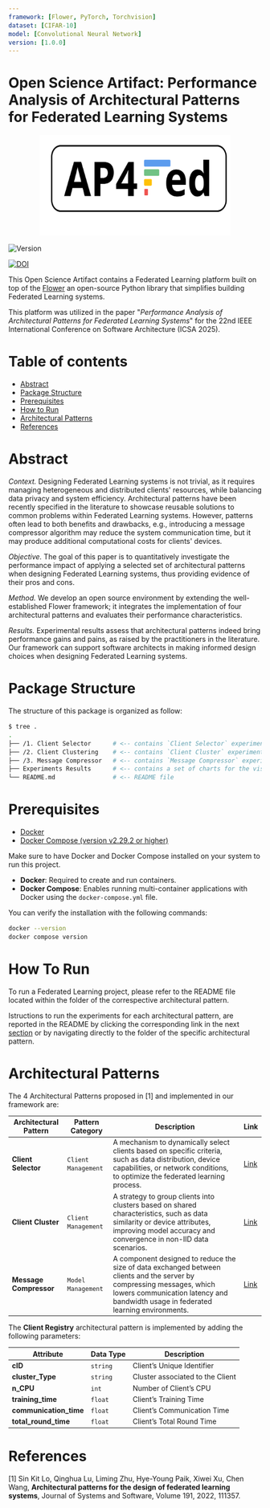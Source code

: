 ```yaml
---
framework: [Flower, PyTorch, Torchvision]
dataset: [CIFAR-10]
model: [Convolutional Neural Network]
version: [1.0.0]
---
```


# Open Science Artifact: Performance Analysis of Architectural Patterns for Federated Learning Systems

<p align="center">
<img src="img/logoNew.svg" width="380px" height="200px"/>
</p>
<img src="https://img.shields.io/badge/version-1.0-green" alt="Version">

[![DOI](https://zenodo.org/badge/DOI/10.5281/zenodo.14039470.svg)](https://zenodo.org/uploads/14039470)

This Open Science Artifact contains a Federated Learning platform built on top of the [Flower](https://github.com/adap/flower) an open-source Python library that simplifies building Federated Learning systems.

This platform was utilized in the paper "_Performance Analysis of Architectural Patterns for Federated Learning Systems_" for the 22nd IEEE International Conference on Software Architecture (ICSA 2025).

# Table of contents
<!--ts-->
   * [Abstract](#abstract)
   * [Package Structure](#packagestructure)
   * [Prerequisites](#prerequisites)
   * [How to Run](#how-to-run)
   * [Architectural Patterns](#architecturalpatterns)
   * [References](#references)
   
# Abstract

_Context._ Designing Federated Learning systems is not trivial, as it requires managing heterogeneous and distributed clients' resources, while balancing data privacy and system efficiency. 
Architectural patterns have been recently specified in the literature to showcase reusable solutions to common problems within Federated Learning systems. 
However, patterns often lead to both benefits and drawbacks, e.g., introducing a message compressor algorithm may reduce the system communication time, but it may produce additional computational costs for clients' devices. 

_Objective._ The goal of this paper is to quantitatively investigate the performance impact of applying a selected set of architectural patterns when designing Federated Learning systems, thus providing evidence of their pros and cons.

_Method._ We develop an open source environment by extending the well-established Flower framework; it integrates the implementation of four architectural patterns and evaluates their performance characteristics.

_Results._ Experimental results assess that architectural patterns indeed bring performance gains and pains, as raised by the practitioners in the literature. Our framework can support software architects in making informed design choices when designing Federated Learning systems.

# Package Structure




The structure of this package is organized as follow:

```bash
$ tree .
.
├── /1. Client Selector      # <-- contains `Client Selector` experiments
├── /2. Client Clustering    # <-- contains `Client Cluster` experiments
├── /3. Message Compressor   # <-- contains `Message Compressor` experiments
├── Experiments Results      # <-- contains a set of charts for the visualization of the results
└── README.md                # <-- README file
```

# Prerequisites

- [Docker](https://docs.docker.com/get-docker/)
- [Docker Compose (version v2.29.2 or higher)](https://docs.docker.com/compose/install/)

Make sure to have Docker and Docker Compose installed on your system to run this project.

- **Docker**: Required to create and run containers.
- **Docker Compose**: Enables running multi-container applications with Docker using the `docker-compose.yml` file.

You can verify the installation with the following commands:
```bash
docker --version
docker compose version
```

# How To Run

To run a Federated Learning project, please refer to the README file located within the folder of the correspective architectural pattern.

Istructions to run the experiments for each architectural pattern, are reported in the README  by clicking the corresponding link in the next [section](#architectural-patterns) or by navigating directly to the folder of the specific architectural pattern.

# Architectural Patterns

The 4 Architectural Patterns proposed in [1] and implemented in our framework are:

| Architectural Pattern | Pattern Category | Description | Link |
| --- | --- | --- | --- |
| **Client Selector** | `Client Management` | A mechanism to dynamically select clients based on specific criteria, such as data distribution, device capabilities, or network conditions, to optimize the federated learning process. | [Link](1.%20Client%20Selector) |
| **Client Cluster** | `Client Management` | A strategy to group clients into clusters based on shared characteristics, such as data similarity or device attributes, improving model accuracy and convergence in non-IID data scenarios. | [Link](1.%20Client%20Cluster) |
| **Message Compressor** | `Model Management` | A component designed to reduce the size of data exchanged between clients and the server by compressing messages, which lowers communication latency and bandwidth usage in federated learning environments. | [Link](1.%20Message%20Compressor) |

The **Client Registry** architectural pattern is implemented by adding the following parameters:

| Attribute | Data Type | Description |
| --- | --- | --- | 
| **cID** | `string` | Client’s Unique Identifier | 
| **cluster_Type** | `string` | Cluster associated to the Client | 
| **n_CPU** | `int` | Number of Client’s CPU | 
| **training_time** | `float` | Client’s Training Time | 
| **communication_time** | `float` | Client’s Communication Time | 
| **total_round_time** | `float` | Client’s Total Round Time | 

# References

[1] Sin Kit Lo, Qinghua Lu, Liming Zhu, Hye-Young Paik, Xiwei Xu, Chen Wang,
**Architectural patterns for the design of federated learning systems**,
Journal of Systems and Software, Volume 191, 2022, 111357.
